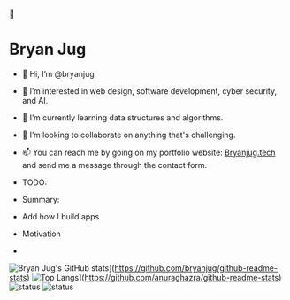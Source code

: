 👾 <h1>Bryan Jug</h1>
- 👋 Hi, I’m @bryanjug
- 👀 I’m interested in web design, software development, cyber security, and AI. 
- 🌱 I’m currently learning data structures and algorithms.
- 💞️ I’m looking to collaborate on anything that's challenging.
- 📫 You can reach me by going on my portfolio website: <a href="https://bryanjug.tech" target="_blank">Bryanjug.tech</a> and send me a message through the contact form.

- TODO:
- Summary:
- Add how I build apps
- Motivation
- 
![Bryan Jug's GitHub stats](https://github-readme-stats.vercel.app/api?username=bryanjug&show_icons=true&theme=gotham&count_private=true)](https://github.com/bryanjug/github-readme-stats)
![Top Langs](https://github-readme-stats.vercel.app/api/top-langs/?username=bryanjug)](https://github.com/anuraghazra/github-readme-stats)
![status](https://badge.stateful.com/bryanjug/status.svg) ![status](https://badge.stateful.com/bryanjug/dnd.svg)
<!---
bryanjug/bryanjug is a ✨ special ✨ repository because its `README.md` (this file) appears on your GitHub profile.
You can click the Preview link to take a look at your changes.
--->
